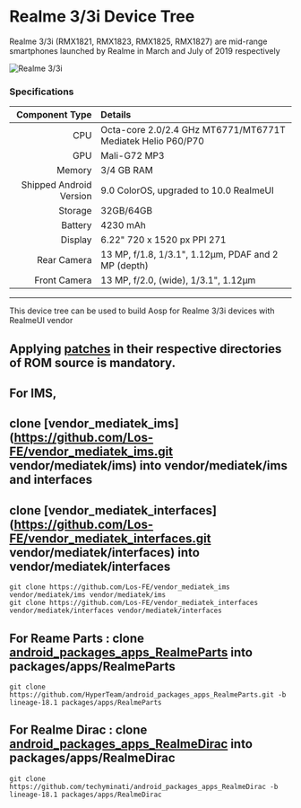 # Realme 3/3i Device Tree
Realme 3/3i (RMX1821, RMX1823, RMX1825, RMX1827) are mid-range smartphones launched by Realme in March and July of 2019 respectively

![Realme 3/3i](https://fdn2.gsmarena.com/vv/bigpic/realme-3.jpg "Realme 3/3i")

### Specifications

Component Type | Details
-------:|:-------------------------
CPU     | Octa-core 2.0/2.4 GHz MT6771/MT6771T Mediatek Helio P60/P70
GPU     | Mali-G72 MP3
Memory  | 3/4 GB RAM
Shipped Android Version | 9.0 ColorOS, upgraded to 10.0 RealmeUI
Storage | 32GB/64GB
Battery | 4230 mAh
Display | 6.22" 720 x 1520 px PPI 271
Rear Camera | 13 MP, f/1.8, 1/3.1", 1.12µm, PDAF and 2 MP (depth)
Front Camera | 13 MP, f/2.0, (wide), 1/3.1", 1.12µm

---

This device tree can be used to build Aosp for Realme 3/3i devices with RealmeUI vendor

## Applying [patches](https://github.com/subash2001/device_realme_RMX1821/tree/eleven/patches/build/make) in their respective directories of ROM source is mandatory.

## For IMS,
## clone [vendor_mediatek_ims](https://github.com/Los-FE/vendor_mediatek_ims.git vendor/mediatek/ims) into vendor/mediatek/ims and interfaces
## clone [vendor_mediatek_interfaces](https://github.com/Los-FE/vendor_mediatek_interfaces.git vendor/mediatek/interfaces) into vendor/mediatek/interfaces
```
git clone https://github.com/Los-FE/vendor_mediatek_ims vendor/mediatek/ims vendor/mediatek/ims
git clone https://github.com/Los-FE/vendor_mediatek_interfaces vendor/mediatek/interfaces vendor/mediatek/interfaces
```

## For Reame Parts : clone [android_packages_apps_RealmeParts](https://github.com/HyperTeam/android_packages_apps_RealmeParts.git) into packages/apps/RealmeParts
```
git clone https://github.com/HyperTeam/android_packages_apps_RealmeParts.git -b lineage-18.1 packages/apps/RealmeParts
```
## For Realme Dirac : clone [android_packages_apps_RealmeDirac](https://github.com/techyminati/android_packages_apps_RealmeDirac) into packages/apps/RealmeDirac
```
git clone https://github.com/techyminati/android_packages_apps_RealmeDirac -b lineage-18.1 packages/apps/RealmeDirac
